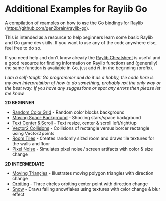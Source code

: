 # Additional Examples for Raylib Go
A compilation of examples on how to use the Go bindings for Raylib (https://github.com/gen2brain/raylib-go).

This is intended as a resource to help beginners learn some basic Raylib and Go game dev skills. If you want to use any of the code anywhere else, feel free to do so. 

If you need help and don't know already the [Raylib Cheatsheet](https://www.raylib.com/cheatsheet/cheatsheet.html) is useful and a good resource for finding information on Raylib functions and (generally) the same function is available in Go, just add **rl.** in the beginning (prefix).

*I am a self-taught Go programmer and do it as a hobby, the code here is my own interpretation of how to do something, probably not the only way or the best way. If you have any suggestions or spot any errors then please let me know.* 

**2D BEGINNER**
- [Random Color Grid](https://github.com/unklnik/raylib-go-more-examples/tree/main/2D_Beginner/random_color_grid) - Random color blocks background
- [Moving Space Background](https://github.com/unklnik/raylib-go-more-examples/tree/main/2D_Beginner/stars_background) - Shooting stars/space background
- [Text Center & Scroll](https://github.com/unklnik/raylib-go-more-examples/tree/main/2D_Beginner/text_cntr_scroll) - Text resize, center & scroll left/right/up
- [Vector2 Collisions](https://github.com/unklnik/raylib-go-more-examples/tree/main/2D_Beginner/vector2_collisions) - Collisions of rectangle versus border rectangle using Vector2 points
- [Room Tiles](https://github.com/unklnik/raylib-go-more-examples/tree/main/2D_Beginner/room_tiles) - Creates randomly sized room and draws tile textures for the walls and floor
- [Pixel Noise](https://github.com/unklnik/raylib-go-more-examples/tree/main/2D_Beginner/pixel_noise) - Simulates pixel noise / screen artifacts with color & size change
  
**2D INTERMEDIATE**
- [Moving Triangles](https://github.com/unklnik/raylib-go-more-examples/tree/main/2D_Intermediate/moving_triangles) - Illustrates moving polygon triangles with direction change
- [Orbiting](https://github.com/unklnik/raylib-go-more-examples/tree/main/2D_Intermediate/orbiting) - Three circles orbiting center point with direction change
- [Snow](https://github.com/unklnik/raylib-go-more-examples/tree/main/2D_Intermediate/snow) - Draws falling snowflakes using textures with color change & blur effect
<br><br>  
<br><br>  
